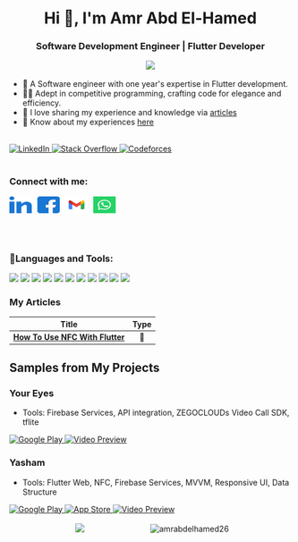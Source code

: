 <h1 align="center">Hi 👋, I'm Amr Abd El-Hamed </h1>
<h3 align="center">Software Development Engineer | Flutter Developer </h3>
<p align="center">
    <img id="preview" src="https://komarev.com/ghpvc/?username=amrabdelhamed26&color=grey">
</p>

- 🌱 A Software engineer with one year's expertise in Flutter development. 
- 👨‍💻 Adept in competitive programming, crafting code for elegance and efficiency.
- 📝 I love sharing my experience and knowledge via [articles](https://medium.com/@amr2652001) 
- 📄 Know about my experiences [here](https://drive.google.com/file/d/1_KPWkKW0wUXkS4ccGqm8kHeDRLnJD9J8/view?usp=sharing)

<br>
<div> 
  <a href="https://www.linkedin.com/in/amr-abd-el-hamed-6323b6221/" target="_blank">
    <img src="https://img.shields.io/badge/LinkedIn-0077B5?style=for-the-badge&logo=linkedin&logoColor=white" alt="LinkedIn">
  </a>
  <a href="https://stackoverflow.com/users/22231038/amr-abd-elhamed" target="_blank">
    <img src="https://img.shields.io/badge/Stack_Overflow-F58025?style=for-the-badge&logo=stackoverflow&logoColor=white" alt="Stack Overflow">
  </a>
  <a href="https://codeforces.com/profile/AmrAbdElHamed" target="_blank">
    <img src="https://img.shields.io/badge/Codeforces-1F8ACB?style=for-the-badge&logo=codeforces&logoColor=white" alt="Codeforces">
  </a>
</div>

<br>

<div>
  <h3 align="left">Connect with me:</h3>
  <p align="left" style="display: flex; gap: 10px;">
    <a href="https://www.linkedin.com/in/amr-abd-el-hamed-6323b6221/" target="_blank" style="text-decoration: none;">
      <img align="left" src="https://raw.githubusercontent.com/teamedwardforever/Readme-Generator/71f25dd8b98329b168142a6b782a107b75eab178/svg/Social/linked-in-alt.svg" alt="Amr Abd ElHamed" height="30" width="40" />
    </a>
    <a href="https://www.facebook.com/profile.php?id=100005334434627" target="_blank" style="text-decoration: none;">
      <img align="left" src="https://raw.githubusercontent.com/teamedwardforever/Readme-Generator/71f25dd8b98329b168142a6b782a107b75eab178/svg/Social/facebook.svg" alt="Amr Abd ElHamed" height="30" width="40" />
    </a>
    <a href="mailto:amr2652001@gmail.com" target="_blank" style="text-decoration: none;">
      <img align="left" src="https://raw.githubusercontent.com/edent/SuperTinyIcons/master/images/svg/gmail.svg" alt="amr2652001@gmail.com" height="30" width="40" />
    </a>
    <a href="https://wa.me/201005734569" target="_blank" style="text-decoration: none;">
      <img align="left" src="https://raw.githubusercontent.com/edent/SuperTinyIcons/master/images/svg/whatsapp.svg" alt="Amr Abd ElHamed" height="30" width="40" />
    </a>
  </p>
</div>

<br>
<br>

<h3 align="left">🔧Languages and Tools:</h3>

![](https://img.shields.io/badge/Editor-VS_code-informational?style=flat&logo=visual-studio-code&logoColor=white&color=blue)
![](https://img.shields.io/badge/Editor-Android_Studio-informational?style=flat&logo=android-studio&logoColor=white&color=blue)
![](https://img.shields.io/badge/Code-Dart-informational?style=flat&logo=dart&logoColor=white&color=blue)
![](https://img.shields.io/badge/Code-Java-informational?style=flat&logo=java&logoColor=white&color=blue)
![](https://img.shields.io/badge/Code-Kotlin-informational?style=flat&logo=kotlin&logoColor=white&color=blue)
![](https://img.shields.io/badge/Code-Python-informational?style=flat&logo=python&logoColor=white&color=blue)
![](https://img.shields.io/badge/Tools-MySQL-informational?style=flat&logo=mysql&logoColor=white&color=blue)
![](https://img.shields.io/badge/Tools-SQLite-informational?style=flat&logo=sqlite&logoColor=white&color=blue)
![](https://img.shields.io/badge/Tools-Firebase-informational?style=flat&logo=firebase&logoColor=white&color=blue)
![](https://img.shields.io/badge/Tools-Codemagic-informational?style=flat&logo=codemagic&logoColor=white&color=blue)
![](https://img.shields.io/badge/Tools-Figma-informational?style=flat&logo=figma&logoColor=white&color=blue)

### My Articles

| Title | Type |
| ------------- | :-------------: |
| [**How To Use NFC With Flutter**](https://medium.com/@amr2652001/nfc-with-flutter-1c889fafe083) | 📝 |

## Samples from My Projects

### Your Eyes
- Tools: Firebase Services, API integration, ZEGOCLOUDs Video Call SDK, tflite

<div style="display: flex; gap: 20px;">
    <div style="text-align: center;">
        <a href="https://play.google.com/store/apps/details?id=com.app.your_eyes&pli=1" target="_blank">
            <img src="https://img.shields.io/badge/Google_Play-414141?style=for-the-badge&logo=google-play&logoColor=white" alt="Google Play">
        </a>
        <a href="https://www.linkedin.com/feed/update/urn:li:activity:7090810953637761024?utm_source=share&utm_medium=member_desktop" target="_blank">
            <img src="https://img.shields.io/badge/Video_Preview-FF0000?style=for-the-badge&logo=youtube&logoColor=white" alt="Video Preview">
        </a>
    </div>
</div>

### Yasham
- Tools: Flutter Web, NFC, Firebase Services, MVVM, Responsive UI, Data Structure

<div style="display: flex; gap: 20px;">
    <div style="text-align: center;">
        <a href="https://play.google.com/store/apps/details?id=com.yasham.app.yasham" target="_blank">
            <img src="https://img.shields.io/badge/Google_Play-414141?style=for-the-badge&logo=google-play&logoColor=white" alt="Google Play">
        </a>
        <a href="https://apps.apple.com/de/app/yasham/id6505098131?platform=iphone" target="_blank">
            <img src="https://img.shields.io/badge/App_Store-414141?style=for-the-badge&logo=app-store&logoColor=white" alt="App Store">
        </a>
        <a href="https://www.linkedin.com/posts/amr-abd-el-hamed-6323b6221_flutter-appdevelopment-firebase-activity-7201643102296539138-X0l5?utm_source=share&utm_medium=member_desktop" target="_blank">
            <img src="https://img.shields.io/badge/Video_Preview-FF0000?style=for-the-badge&logo=youtube&logoColor=white" alt="Video Preview">
        </a>
    </div>
</div>

<br>

<div style="display: flex; justify-content: center; align-items: center;">
    <a href="https://leetcode.com/amr2652001/" target="_blank" style="flex: 1; text-align: center; display: block;">
        <img style="width: 48%; height: auto;" src="https://leetcode.card.workers.dev/amr2652001?theme=dark&font=baloo&extension=null&border=2&border_radius=8">
    </a>
    <img style="flex: 1; width: 48%; height: auto;" src="https://github-readme-streak-stats.herokuapp.com/?user=amrabdelhamed26&" alt="amrabdelhamed26">
</div>
